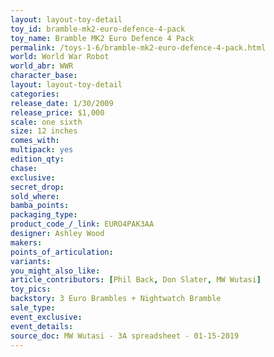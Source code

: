 ```yaml
---
layout: layout-toy-detail 
toy_id: bramble-mk2-euro-defence-4-pack
toy_name: Bramble MK2 Euro Defence 4 Pack
permalink: /toys-1-6/bramble-mk2-euro-defence-4-pack.html
world: World War Robot
world_abr: WWR
character_base: 
layout: layout-toy-detail
categories: 
release_date: 1/30/2009
release_price: $1,000 
scale: one sixth
size: 12 inches
comes_with: 
multipack: yes
edition_qty: 
chase: 
exclusive: 
secret_drop: 
sold_where: 
bamba_points: 
packaging_type: 
product_code_/_link: EURO4PAK3AA
designer: Ashley Wood
makers: 
points_of_articulation: 
variants: 
you_might_also_like: 
article_contributors: [Phil Back, Don Slater, MW Wutasi]
toy_pics: 
backstory: 3 Euro Brambles + Nightwatch Bramble
sale_type: 
event_exclusive: 
event_details: 
source_doc: MW Wutasi - 3A spreadsheet - 01-15-2019
---
```


